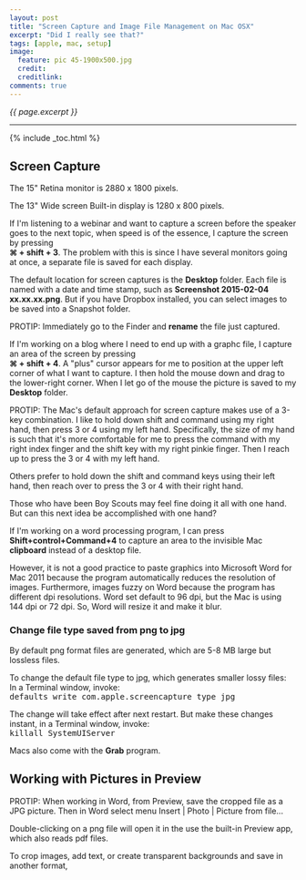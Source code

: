 ```yaml
---
layout: post
title: "Screen Capture and Image File Management on Mac OSX"
excerpt: "Did I really see that?"
tags: [apple, mac, setup]
image:
  feature: pic 45-1900x500.jpg
  credit: 
  creditlink: 
comments: true
---
```

<i>{{ page.excerpt }}</i>
<hr />

{% include _toc.html %}


<a id="ScrCapturez"></a>

## Screen Capture

The 15" Retina monitor is 2880 x 1800 pixels.

The 13" Wide screen Built-in display is 1280 x 800 pixels.

If I'm listening to a webinar and want to capture a screen before the speaker goes to the next topic,
when speed is of the essence, I capture the screen by pressing 
<br /><strong>&#8984; + shift + 3</strong>.
The problem with this is since I have several monitors going at once, 
a separate file is saved for each display.

The default location for screen captures is the <strong>Desktop</strong> folder.
Each file is named with a date and time stamp, such as 
<strong>Screenshot 2015-02-04 xx.xx.xx.png</strong>.
But if you have Dropbox installed, you can select images to be saved into a Snapshot folder.

PROTIP: 
Immediately go to the Finder and <strong>rename</strong> the file just captured.

If I'm working on a blog where I need to end up with a graphc file, I capture an area of the screen
by pressing 
<br /><strong>&#8984; + shift + 4</strong>.
A "plus" cursor appears for me to position at the upper left corner of what I want to capture.
I then hold the mouse down and drag to the lower-right corner.
When I let go of the mouse the picture is saved to my <strong>Desktop</strong> folder.

PROTIP: 
The Mac's default approach for screen capture makes use of a 3-key combination.
I like to hold down shift and command using my right hand, then press 3 or 4 using my left hand.
Specifically, the size of my hand is such that it's more comfortable for me to 
press the command with my right index finger and the shift key with my right pinkie finger.
Then I reach up to press the 3 or 4 with my left hand.

Others prefer to hold down the shift and command keys using their left hand, 
then reach over to press the 3 or 4 with their right hand.

Those who have been Boy Scouts may feel fine doing it all with one hand.
But can this next idea be accomplished with one hand?

If I'm working on a word processing program, I can press
<br /><strong>Shift+control+Command+4</strong> to capture an area to the invisible Mac
<strong>clipboard</strong> instead of a desktop file.

However, it is not a good practice to paste graphics into Microsoft Word for Mac 2011
because the program automatically reduces the resolution of images.
Furthermore, images fuzzy on Word because the program has different dpi resolutions.
Word set default to 96 dpi, but the Mac is using 144 dpi or 72 dpi. 
So, Word will resize it and make it blur.

<h3> Change file type saved from png to jpg</h3>

By default png format files are generated, which are 5-8 MB large but lossless files.
<!-- Thanks to http://colorlib.com/wp/print-screen-mac/ -->
To change the default file type to jpg, which generates smaller lossy files:
<br />
In a Terminal window, invoke:
<br />
<tt>defaults write com.apple.screencapture type jpg</tt>

The change will take effect after next restart.
But make these changes instant,
in a Terminal window, invoke:
<br />
<tt>killall SystemUIServer</tt>


Macs also come with the <strong>Grab</strong> program.


<a id="Preview_pix"></a>

## Working with Pictures in Preview

PROTIP: 
When working in Word, from Preview, save the cropped file as a JPG picture.
Then in Word select menu Insert | Photo | Picture from file...

Double-clicking on a png file will open it in the 
use the built-in Preview app, which also reads pdf files.
	
To crop images, add text, or create transparent backgrounds
and save in another format,

